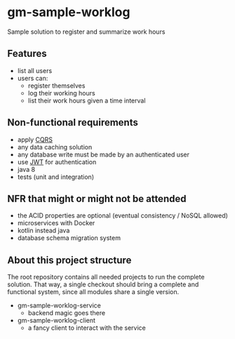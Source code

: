 # gm-sample-worklog

Sample solution to register and summarize work hours

## Features

- list all users
- users can:
  - register themselves
  - log their working hours
  - list their work hours given a time interval

## Non-functional requirements

- apply [CQRS](https://martinfowler.com/bliki/CQRS.html)
- any data caching solution
- any database write must be made by an authenticated user
- use [JWT](https://jwt.io/) for authentication
- java 8
- tests (unit and integration)

## NFR that might or might not be attended

- the ACID properties are optional (eventual consistency / NoSQL allowed)
- microservices with Docker
- kotlin instead java
- database schema migration system

## About this project structure

The root repository contains all needed projects to run the complete solution.
That way, a single checkout should bring a complete and functional system, since all modules share a single version.

- gm-sample-worklog-service
  - backend magic goes there
- gm-sample-worklog-client
  - a fancy client to interact with the service
